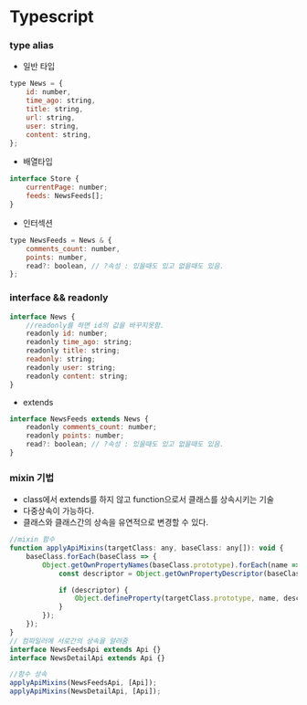 # Typescript

### type alias

-   일반 타입

```javascript
type News = {
    id: number,
    time_ago: string,
    title: string,
    url: string,
    user: string,
    content: string,
};
```

-   배열타입

```javascript
interface Store {
    currentPage: number;
    feeds: NewsFeeds[];
}
```

-   인터섹션

```javascript
type NewsFeeds = News & {
    comments_count: number,
    points: number,
    read?: boolean, // ?속성 : 있을때도 있고 없을때도 있음.
};
```

### interface && readonly

```javascript
interface News {
    //readonly를 하면 id의 값을 바꾸지못함.
    readonly id: number;
    readonly time_ago: string;
    readonly title: string;
    readonly: string;
    readonly user: string;
    readonly content: string;
}
```

-   extends

```javascript
interface NewsFeeds extends News {
    readonly comments_count: number;
    readonly points: number;
    read?: boolean; // ?속성 : 있을때도 있고 없을때도 있음.
}
```

### mixin 기법

-   class에서 extends를 하지 않고 function으로서 클래스를 상속시키는 기술
-   다중상속이 가능하다.
-   클래스와 클래스간의 상속을 유연적으로 변경할 수 있다.

```javascript
//mixin 함수
function applyApiMixins(targetClass: any, baseClass: any[]): void {
    baseClass.forEach(baseClass => {
        Object.getOwnPropertyNames(baseClass.prototype).forEach(name => {
            const descriptor = Object.getOwnPropertyDescriptor(baseClass.prototype, name);

            if (descriptor) {
                Object.defineProperty(targetClass.prototype, name, descriptor);
            }
        });
    });
}
// 컴파일러에 서로간의 상속을 알려줌
interface NewsFeedsApi extends Api {}
interface NewsDetailApi extends Api {}

//함수 상속
applyApiMixins(NewsFeedsApi, [Api]);
applyApiMixins(NewsDetailApi, [Api]);
```
